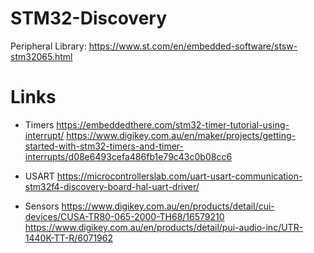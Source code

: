 # STM32-Discovery

Peripheral Library: https://www.st.com/en/embedded-software/stsw-stm32065.html

# Links

* Timers
https://embeddedthere.com/stm32-timer-tutorial-using-interrupt/
https://www.digikey.com.au/en/maker/projects/getting-started-with-stm32-timers-and-timer-interrupts/d08e6493cefa486fb1e79c43c0b08cc6

* USART
https://microcontrollerslab.com/uart-usart-communication-stm32f4-discovery-board-hal-uart-driver/

* Sensors
https://www.digikey.com.au/en/products/detail/cui-devices/CUSA-TR80-065-2000-TH68/16579210
https://www.digikey.com.au/en/products/detail/pui-audio-inc/UTR-1440K-TT-R/6071962
